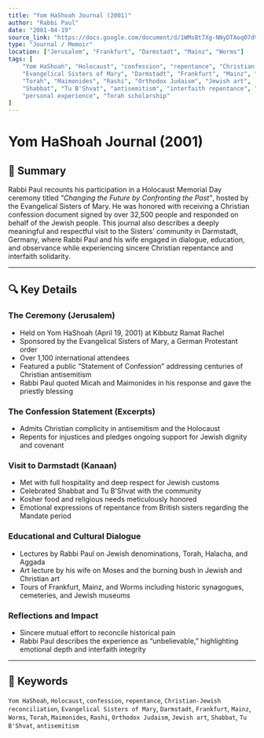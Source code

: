 ```yaml
---
title: "Yom HaShoah Journal (2001)"
author: "Rabbi Paul"
date: "2001-04-19"
source_link: "https://docs.google.com/document/d/1WMsBt7Xg-NNyDTAoq07dVSo9LNSYPr25/edit"
type: "Journal / Memoir"
location: ["Jerusalem", "Frankfurt", "Darmstadt", "Mainz", "Worms"]
tags: [
    "Yom HaShoah", "Holocaust", "confession", "repentance", "Christian-Jewish reconciliation", 
    "Evangelical Sisters of Mary", "Darmstadt", "Frankfurt", "Mainz", "Worms", 
    "Torah", "Maimonides", "Rashi", "Orthodox Judaism", "Jewish art", 
    "Shabbat", "Tu B'Shvat", "antisemitism", "interfaith repentance", "Jewish identity", 
    "personal experience", "Torah scholarship"
]
---
```


# Yom HaShoah Journal (2001)

## 📝 Summary

Rabbi Paul recounts his participation in a Holocaust Memorial Day ceremony titled *"Changing the Future by Confronting the Past"*, hosted by the Evangelical Sisters of Mary. He was honored with receiving a Christian confession document signed by over 32,500 people and responded on behalf of the Jewish people. This journal also describes a deeply meaningful and respectful visit to the Sisters’ community in Darmstadt, Germany, where Rabbi Paul and his wife engaged in dialogue, education, and observance while experiencing sincere Christian repentance and interfaith solidarity.

---

## 🔍 Key Details

### The Ceremony (Jerusalem)
- Held on Yom HaShoah (April 19, 2001) at Kibbutz Ramat Rachel
- Sponsored by the Evangelical Sisters of Mary, a German Protestant order
- Over 1,100 international attendees
- Featured a public “Statement of Confession” addressing centuries of Christian antisemitism
- Rabbi Paul quoted Micah and Maimonides in his response and gave the priestly blessing

### The Confession Statement (Excerpts)
- Admits Christian complicity in antisemitism and the Holocaust
- Repents for injustices and pledges ongoing support for Jewish dignity and covenant

### Visit to Darmstadt (Kanaan)
- Met with full hospitality and deep respect for Jewish customs
- Celebrated Shabbat and Tu B'Shvat with the community
- Kosher food and religious needs meticulously honored
- Emotional expressions of repentance from British sisters regarding the Mandate period

### Educational and Cultural Dialogue
- Lectures by Rabbi Paul on Jewish denominations, Torah, Halacha, and Aggada
- Art lecture by his wife on Moses and the burning bush in Jewish and Christian art
- Tours of Frankfurt, Mainz, and Worms including historic synagogues, cemeteries, and Jewish museums

### Reflections and Impact
- Sincere mutual effort to reconcile historical pain
- Rabbi Paul describes the experience as “unbelievable,” highlighting emotional depth and interfaith integrity

---

## 🧠 Keywords
`Yom HaShoah`, `Holocaust`, `confession`, `repentance`, `Christian-Jewish reconciliation`, `Evangelical Sisters of Mary`, `Darmstadt`, `Frankfurt`, `Mainz`, `Worms`, `Torah`, `Maimonides`, `Rashi`, `Orthodox Judaism`, `Jewish art`, `Shabbat`, `Tu B'Shvat`, `antisemitism`
